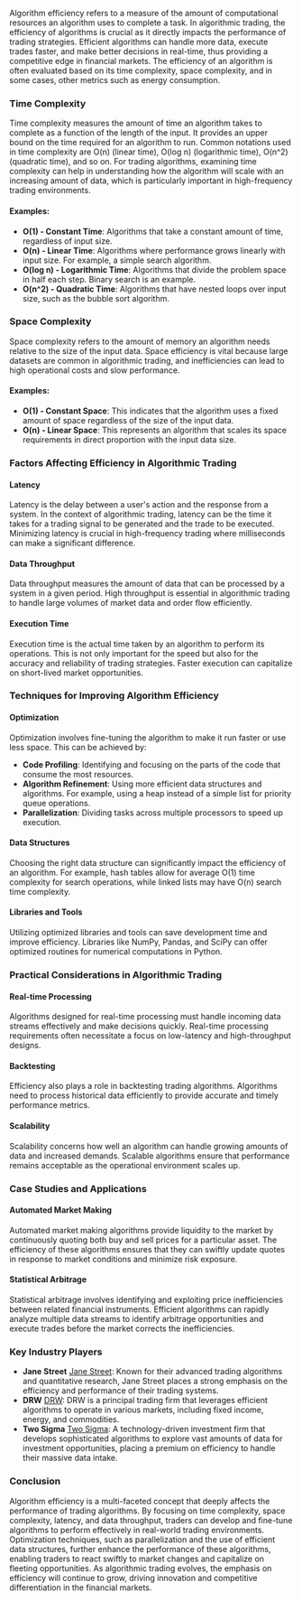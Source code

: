 Algorithm efficiency refers to a measure of the amount of computational resources an algorithm uses to complete a task. In algorithmic trading, the efficiency of algorithms is crucial as it directly impacts the performance of trading strategies. Efficient algorithms can handle more data, execute trades faster, and make better decisions in real-time, thus providing a competitive edge in financial markets. The efficiency of an algorithm is often evaluated based on its time complexity, space complexity, and in some cases, other metrics such as energy consumption. 

### Time Complexity

Time complexity measures the amount of time an algorithm takes to complete as a function of the length of the input. It provides an upper bound on the time required for an algorithm to run. Common notations used in time complexity are O(n) (linear time), O(log n) (logarithmic time), O(n^2) (quadratic time), and so on. For trading algorithms, examining time complexity can help in understanding how the algorithm will scale with an increasing amount of data, which is particularly important in high-frequency trading environments.

#### Examples:

- **O(1) - Constant Time**: Algorithms that take a constant amount of time, regardless of input size.
- **O(n) - Linear Time**: Algorithms where performance grows linearly with input size. For example, a simple search algorithm.
- **O(log n) - Logarithmic Time**: Algorithms that divide the problem space in half each step. Binary search is an example.
- **O(n^2) - Quadratic Time**: Algorithms that have nested loops over input size, such as the bubble sort algorithm.

### Space Complexity

Space complexity refers to the amount of memory an algorithm needs relative to the size of the input data. Space efficiency is vital because large datasets are common in algorithmic trading, and inefficiencies can lead to high operational costs and slow performance.

#### Examples:

- **O(1) - Constant Space**: This indicates that the algorithm uses a fixed amount of space regardless of the size of the input data.
- **O(n) - Linear Space**: This represents an algorithm that scales its space requirements in direct proportion with the input data size.

### Factors Affecting Efficiency in Algorithmic Trading

#### Latency

Latency is the delay between a user's action and the response from a system. In the context of algorithmic trading, latency can be the time it takes for a trading signal to be generated and the trade to be executed. Minimizing latency is crucial in high-frequency trading where milliseconds can make a significant difference.

#### Data Throughput

Data throughput measures the amount of data that can be processed by a system in a given period. High throughput is essential in algorithmic trading to handle large volumes of market data and order flow efficiently. 

#### Execution Time

Execution time is the actual time taken by an algorithm to perform its operations. This is not only important for the speed but also for the accuracy and reliability of trading strategies. Faster execution can capitalize on short-lived market opportunities.

### Techniques for Improving Algorithm Efficiency

#### Optimization

Optimization involves fine-tuning the algorithm to make it run faster or use less space. This can be achieved by:

- **Code Profiling**: Identifying and focusing on the parts of the code that consume the most resources.
- **Algorithm Refinement**: Using more efficient data structures and algorithms. For example, using a heap instead of a simple list for priority queue operations.
- **Parallelization**: Dividing tasks across multiple processors to speed up execution.

#### Data Structures

Choosing the right data structure can significantly impact the efficiency of an algorithm. For example, hash tables allow for average O(1) time complexity for search operations, while linked lists may have O(n) search time complexity.

#### Libraries and Tools

Utilizing optimized libraries and tools can save development time and improve efficiency. Libraries like NumPy, Pandas, and SciPy can offer optimized routines for numerical computations in Python.

### Practical Considerations in Algorithmic Trading

#### Real-time Processing

Algorithms designed for real-time processing must handle incoming data streams effectively and make decisions quickly. Real-time processing requirements often necessitate a focus on low-latency and high-throughput designs.

#### Backtesting

Efficiency also plays a role in backtesting trading algorithms. Algorithms need to process historical data efficiently to provide accurate and timely performance metrics.

#### Scalability

Scalability concerns how well an algorithm can handle growing amounts of data and increased demands. Scalable algorithms ensure that performance remains acceptable as the operational environment scales up.

### Case Studies and Applications

#### Automated Market Making

Automated market making algorithms provide liquidity to the market by continuously quoting both buy and sell prices for a particular asset. The efficiency of these algorithms ensures that they can swiftly update quotes in response to market conditions and minimize risk exposure.

#### Statistical Arbitrage

Statistical arbitrage involves identifying and exploiting price inefficiencies between related financial instruments. Efficient algorithms can rapidly analyze multiple data streams to identify arbitrage opportunities and execute trades before the market corrects the inefficiencies.

### Key Industry Players

- **Jane Street** [Jane Street](https://www.janestreet.com): Known for their advanced trading algorithms and quantitative research, Jane Street places a strong emphasis on the efficiency and performance of their trading systems.
- **DRW** [DRW](https://drw.com): DRW is a principal trading firm that leverages efficient algorithms to operate in various markets, including fixed income, energy, and commodities.
- **Two Sigma** [Two Sigma](https://www.twosigma.com): A technology-driven investment firm that develops sophisticated algorithms to explore vast amounts of data for investment opportunities, placing a premium on efficiency to handle their massive data intake.

### Conclusion

Algorithm efficiency is a multi-faceted concept that deeply affects the performance of trading algorithms. By focusing on time complexity, space complexity, latency, and data throughput, traders can develop and fine-tune algorithms to perform effectively in real-world trading environments. Optimization techniques, such as parallelization and the use of efficient data structures, further enhance the performance of these algorithms, enabling traders to react swiftly to market changes and capitalize on fleeting opportunities. As algorithmic trading evolves, the emphasis on efficiency will continue to grow, driving innovation and competitive differentiation in the financial markets.